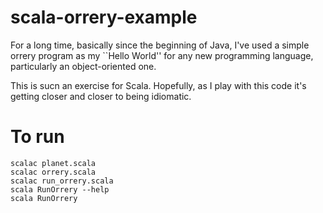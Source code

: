 scala-orrery-example
====================

For a long time, basically since the beginning of Java, I've used a
simple orrery program as my ``Hello World'' for any new programming
language, particularly an object-oriented one.

This is sucn an exercise for Scala.  Hopefully, as I play with this
code it's getting closer and closer to being idiomatic.


To run
======

    scalac planet.scala
    scalac orrery.scala
    scalac run_orrery.scala
    scala RunOrrery --help
    scala RunOrrery


